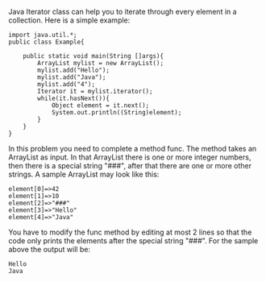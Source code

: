 Java Iterator class can help you to iterate through every element in a collection. Here is a simple example:
```
import java.util.*;
public class Example{

    public static void main(String []args){
        ArrayList mylist = new ArrayList();
        mylist.add("Hello");
        mylist.add("Java");
        mylist.add("4");
        Iterator it = mylist.iterator();
        while(it.hasNext()){
            Object element = it.next();
            System.out.println((String)element);
        }
    }
}
```

In this problem you need to complete a method func. The method takes an ArrayList as input. In that ArrayList there is one or more integer numbers, then there is a special string "###", after that there are one or more other strings. A sample ArrayList may look like this:
```
element[0]=>42
element[1]=>10
element[2]=>"###"
element[3]=>"Hello"
element[4]=>"Java"
```
You have to modify the func method by editing at most 2 lines so that the code only prints the elements after the special string "###". For the sample above the output will be:
```
Hello
Java
```
